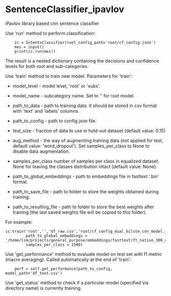 # SentenceClassifier_ipavlov
iPavlov library based cnn sentence classifier

Use 'run' method to perform classification:

        ic = IntentsClassifier(root_config_path='root/cf_config.json')
        mes = input()
        print(ic.run(mes))
        
The result is a nested dictionary containing the decisions and confidence levels for both root and sub-categories.

Use 'train' method to train new model. Parameters for 'train':

- model_level - model level, 'root' or 'subs'.

- model_name - subcategory name. Set to '' for root model.

- path_to_data - path to training data. It should be stored in csv format with 'text' and 'labels' columns.

- path_to_config - path to config json file.

- test_size - fraction of data to use in hold-out dataset (default value: 0.15)

- aug_method - the way of augmenting training data (not applied for test, default value: 'word_dropout'). Set samples_per_class to None to disable data augmentation.

- samples_per_class number of samples per class in equalized dataset, None for leaving the classes distribution intact (default value: None).

- path_to_global_embeddings - path to embeddings file in fasttext '.bin' format.

- path_to_save_file - path to folder to store the weights obtained during training.

- path_to_resulting_file - path to folder to store the best weights after training (the last saved weights file will be copied to this folder).

For example:

    ic.train('root','','df_raw.csv','root/cf_config_dual_bilstm_cnn_model.json', 
             path_to_global_embeddings = '/home/lsm/projects/general_purpose/embeddings/fasttext/ft_native_300_ru_wiki_lenta_lemmatize.bin',
             samples_per_class = 1500)
             
Use 'get_performance' method to evaluate model on test set with f1 metric (macro averaging). Called automatically at the end of 'train':

        perf = self.get_performance(path_to_config, model_path+'df_test.csv')

Use 'get_status' method to check if a particular model (specified via directory name) is currently training.
